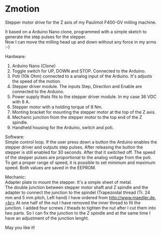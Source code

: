 # Zmotion
Stepper motor drive for the Z axis of my Paulimot F400-GV milling machine.

It based on a Arduino Nano clone, programmed with a simple sketch to generate the step pulses for the stepper.<br>
Now I can move the milling head up and down without any force in my arms :-)

Hardware:
1. Arduino Nano (Clone)
2. Toggle switch for UP, DOWN and STOP. Connected to the Arduino.
3. Poti (10k Ohm) connected to a analog input of the Arduino. It's adjusts the speed of the motion.
4. Stepper driver module. The inputs Step, Direction and Enable are connected to the Arduino.
5. Power supply thats fits to the stepper driver module. In my case 36 VDC with 8 A.
6. Stepper motor with a holding torque of 8 Nm.
7. Monting bracket for mounting the stepper motor at the top of the Z axis.
8. Mechanic junction from the stepper motor to the top end of the Z spindle.
9. Handheld housing for the Arduino, switch and poti.

Software:<br>
Simple control loop. If the user press down a button the Arduino enables the stepper driver and outputs step pulses. After releasing the button the stepper is still enabled for 30 seconds. After that it switched off. The speed of the stepper pulses are proportional to the analog voltage from the poti. To get a proper range of speed, it is possible to set minimum and maximum speed. Both values are saved in the EEPROM.

Mechanic:<br>
Adapter plate to mount the stepper. It's a simple sheet of metal.<br>
The double junction between stepper motor shaft and Z spindle and the adapter to connect the junction to the spindel (Trapezoidal thread (Tr. 24 mm and 5 mm pitch, Left hand) I have ordered from http://www.maedler.de.<br>
At one half of the nut I have removed the inner thread to fit the junction. I added four screws / theads to tighten the nut after I cut them into two parts. So I can fix the junction to the Z spindle and at the same time I have an adjustment of the junction lenght.

May you like it!
